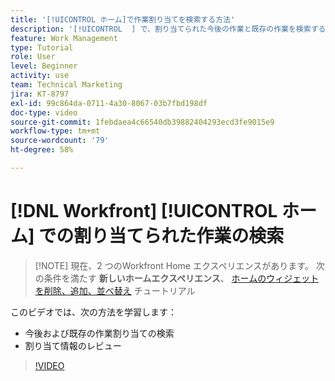 ```yaml
---
title: '[!UICONTROL ホーム]で作業割り当てを検索する方法'
description: '[!UICONTROL  ] で、割り当てられた今後の作業と既存の作業を検索する方法について説明します。次に、割り当て情報をレビューします。'
feature: Work Management
type: Tutorial
role: User
level: Beginner
activity: use
team: Technical Marketing
jira: KT-8797
exl-id: 99c864da-0711-4a30-8067-03b7fbd198df
doc-type: video
source-git-commit: 1febdaea4c66540db39882404293ecd3fe9015e9
workflow-type: tm+mt
source-wordcount: '79'
ht-degree: 58%

---
```


# [!DNL Workfront] [!UICONTROL ホーム] での割り当てられた作業の検索


>[!NOTE] 現在、2 つのWorkfront Home エクスペリエンスがあります。 次の条件を満たす <b>新しいホームエクスペリエンス</b>、 [ホームのウィジェットを削除、追加、並べ替え](https://experienceleague.adobe.com/docs/workfront-learn/tutorials-workfront/home/remove-add-and-rearrange-widgets.html?lang=en) チュートリアル


このビデオでは、次の方法を学習します：

* 今後および既存の作業割り当ての検索
* 割り当て情報のレビュー

>[!VIDEO](https://video.tv.adobe.com/v/335098/?quality=12&learn=on)
